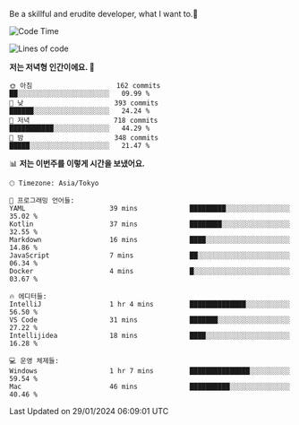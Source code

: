 Be a skillful and erudite developer, what I want to.👶

<!--START_SECTION:waka-->
![Code Time](http://img.shields.io/badge/Code%20Time-423%20hrs%206%20mins-blue)

![Lines of code](https://img.shields.io/badge/%EC%A0%80%EB%8A%94%20%EC%97%AC%ED%83%9C%EA%B9%8C%EC%A7%80%20-756.1%20thousand%20%EC%A4%84%EC%9D%98%20%EC%BD%94%EB%93%9C%EB%A5%BC%20%EC%9E%91%EC%84%B1%ED%96%88%EC%96%B4%EC%9A%94.-blue)

**저는 저녁형 인간이에요. 🦉** 

```text
🌞 아침                     162 commits         ██░░░░░░░░░░░░░░░░░░░░░░░   09.99 % 
🌆 낮　                     393 commits         ██████░░░░░░░░░░░░░░░░░░░   24.24 % 
🌃 저녁                     718 commits         ███████████░░░░░░░░░░░░░░   44.29 % 
🌙 밤　                     348 commits         █████░░░░░░░░░░░░░░░░░░░░   21.47 % 
```


📊 **저는 이번주를 이렇게 시간을 보냈어요.** 

```text
🕑︎ Timezone: Asia/Tokyo

💬 프로그래밍 언어들: 
YAML                     39 mins             █████████░░░░░░░░░░░░░░░░   35.02 % 
Kotlin                   37 mins             ████████░░░░░░░░░░░░░░░░░   32.55 % 
Markdown                 16 mins             ████░░░░░░░░░░░░░░░░░░░░░   14.86 % 
JavaScript               7 mins              ██░░░░░░░░░░░░░░░░░░░░░░░   06.34 % 
Docker                   4 mins              █░░░░░░░░░░░░░░░░░░░░░░░░   03.67 % 

🔥 에디터들: 
IntelliJ                 1 hr 4 mins         ██████████████░░░░░░░░░░░   56.50 % 
VS Code                  31 mins             ███████░░░░░░░░░░░░░░░░░░   27.22 % 
Intellijidea             18 mins             ████░░░░░░░░░░░░░░░░░░░░░   16.28 % 

💻 운영 체제들: 
Windows                  1 hr 7 mins         ███████████████░░░░░░░░░░   59.54 % 
Mac                      46 mins             ██████████░░░░░░░░░░░░░░░   40.46 % 
```


 Last Updated on 29/01/2024 06:09:01 UTC
<!--END_SECTION:waka-->
